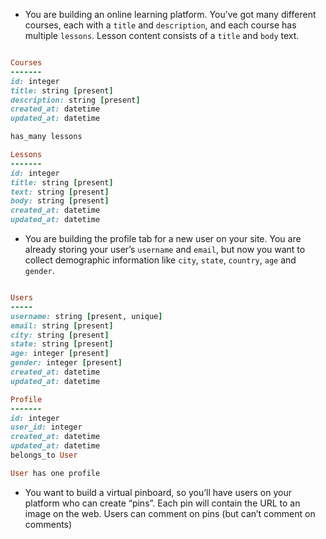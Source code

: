 - You are building an online learning platform. You’ve got many different courses, each with a `title` and `description`, and each course has multiple `lessons`. Lesson content consists of a `title` and `body` text.

```ruby

Courses
-------
id: integer
title: string [present]
description: string [present]
created_at: datetime
updated_at: datetime

has_many lessons

Lessons
-------
id: integer
title: string [present]
text: string [present]
body: string [present]
created_at: datetime
updated_at: datetime
```


- You are building the profile tab for a new user on your site. You are already storing your user’s `username` and `email`, but now you want to collect demographic information like `city`, `state`, `country`, `age` and `gender`.

```ruby

Users
-----
username: string [present, unique]
email: string [present]
city: string [present]
state: string [present]
age: integer [present]
gender: integer [present]
created_at: datetime
updated_at: datetime

Profile
-------
id: integer
user_id: integer
created_at: datetime
updated_at: datetime
belongs_to User

User has one profile
```

- You want to build a virtual pinboard, so you’ll have users on your platform who can create “pins”. Each pin will contain the URL to an image on the web. Users can comment on pins (but can’t comment on comments)

```ruby

```
